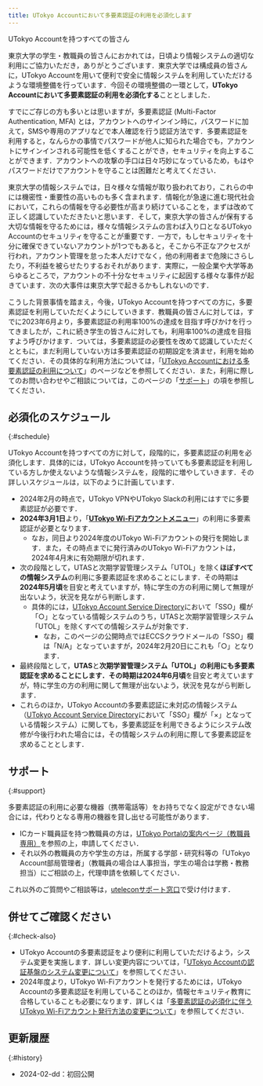 ```yaml
---
title: UTokyo Accountにおいて多要素認証の利用を必須化します
---
```


UTokyo Accountを持つすべての皆さん

東京大学の学生・教職員の皆さんにおかれては，日頃より情報システムの適切な利用にご協力いただき，ありがとうございます．東京大学では構成員の皆さんに，UTokyo Accountを用いて便利で安全に情報システムを利用していただけるような環境整備を行っています．今回その環境整備の一環として，**UTokyo Accountにおいて多要素認証の利用を必須化する**こととしました．

すでにご存じの方も多いとは思いますが，多要素認証 (Multi-Factor Authentication, MFA) とは，アカウントへのサインイン時に，パスワードに加えて，SMSや専用のアプリなどで本人確認を行う認証方法です．多要素認証を利用すると，なんらかの事情でパスワードが他人に知られた場合でも，アカウントにサインインされる可能性を低くすることができ，セキュリティを向上することができます．アカウントへの攻撃の手口は日々巧妙になっているため，もはやパスワードだけでアカウントを守ることは困難だと考えてください．

東京大学の情報システムでは，日々様々な情報が取り扱われており，これらの中には機密性・重要性の高いものも多く含まれます．情報化が急速に進む現代社会において，これらの情報を守る必要性が高まり続けていることを，まずは改めて正しく認識していただきたいと思います．そして，東京大学の皆さんが保有する大切な情報を守るためには，様々な情報システムの言わば入り口となるUTokyo Accountのセキュリティを守ることが重要です．一方で，もしセキュリティを十分に確保できていないアカウントが1つでもあると，そこから不正なアクセスが行われ，アカウント管理を怠った本人だけでなく，他の利用者まで危険にさらしたり，不利益を被らせたりするおそれがあります．実際に，一般企業や大学等あらゆるところで，アカウントの不十分なセキュリティに起因する様々な事件が起きています．次の大事件は東京大学で起きるかもしれないのです．

こうした背景事情を踏まえ，今後，UTokyo Accountを持つすべての方に，多要素認証を利用していただくようにしていきます．教職員の皆さんに対しては，すでに2023年6月より，多要素認証の利用率100%の達成を目指す呼びかけを行ってきましたが，これに続き学生の皆さんに対しても，利用率100%の達成を目指すよう呼びかけます．ついては，多要素認証の必要性を改めて認識していただくとともに，まだ利用していない方は多要素認証の初期設定を済ませ，利用を始めてください．その具体的な利用方法については，「[UTokyo Accountにおける多要素認証の利用について](/utokyo_account/mfa/)」のページなどを参照してください．また，利用に際してのお問い合わせやご相談については，このページの「[サポート](#support)」の項を参照してください．


## 必須化のスケジュール
{:#schedule}

UTokyo Accountを持つすべての方に対して，段階的に，多要素認証の利用を必須化します．具体的には，UTokyo Accountを持っていても多要素認証を利用している方しか使えないような情報システムを，段階的に増やしていきます．その詳しいスケジュールは，以下のように計画しています．
- 2024年2月の時点で，UTokyo VPNやUTokyo Slackの利用にはすでに多要素認証が必要です．
- **2024年3月1日**より，「**[UTokyo Wi-Fiアカウントメニュー](https://acm.wifi.adm.u-tokyo.ac.jp/secure/user_applies/index/1/)**」の利用に多要素認証が必要となります．
  - なお，同日より2024年度のUTokyo Wi-Fiアカウントの発行を開始します．また，その時点までに発行済みのUTokyo Wi-Fiアカウントは，2024年4月末に有効期限が切れます．
- 次の段階として，UTASと次期学習管理システム「UTOL」を除く**ほぼすべての情報システム**の利用に多要素認証を求めることにします．その時期は**2024年5月頃**を目安と考えていますが，特に学生の方の利用に関して無理が出ないよう，状況を見ながら判断します．
  - 具体的には，[UTokyo Account Service Directory](https://login.adm.u-tokyo.ac.jp/utokyoaccount/)において「SSO」欄が「○」となっている情報システムのうち，UTASと次期学習管理システム「UTOL」を除くすべての情報システムが対象です．
    - なお，このページの公開時点ではECCSクラウドメールの「SSO」欄は「N/A」となっていますが，2024年2月20日にこれも「○」となります．
- 最終段階として，**UTAS**と**次期学習管理システム「UTOL」**の利用にも多要素認証を求めることにします．その時期は**2024年6月頃**を目安と考えていますが，特に学生の方の利用に関して無理が出ないよう，状況を見ながら判断します．
- これらのほか，UTokyo Accountの多要素認証に未対応の情報システム（[UTokyo Account Service Directory](https://login.adm.u-tokyo.ac.jp/utokyoaccount/)において「SSO」欄が「×」となっている情報システム）に関しても，多要素認証を利用できるようにシステム改修が今後行われた場合には，その情報システムの利用に際して多要素認証を求めることとします．


## サポート
{:#support}

多要素認証の利用に必要な機器（携帯電話等）をお持ちでなく設定ができない場合には，代わりとなる専用の機器を貸し出せる可能性があります．
- ICカード職員証を持つ教職員の方は，[UTokyo Portalの案内ページ（教職員専用）](https://univtokyo.sharepoint.com/sites/utokyoportal/wiki/d/UTokyo_Account_Token.aspx)を参照の上，申請してください．
- それ以外の教職員の方や学生の方は，所属する学部・研究科等の「UTokyo Account部局管理者」（教職員の場合は人事担当，学生の場合は学務・教務担当）にご相談の上，代理申請を依頼してください．

これ以外のご質問やご相談等は，[uteleconサポート窓口](/support/)で受け付けます．


## 併せてご確認ください
{:#check-also}

- UTokyo Accountの多要素認証をより便利に利用していただけるよう，システム変更を実施します．詳しい変更内容については，「[UTokyo Accountの認証基盤のシステム変更について](/notice/2024/02-utac-auth-improvement)」を参照してください．
- 2024年度より，UTokyo Wi-Fiアカウントを発行するためには，UTokyo Accountの多要素認証を利用していることのほか，情報セキュリティ教育に合格していることも必要になります．詳しくは「[多要素認証の必須化に伴うUTokyo Wi-Fiアカウント発行方法の変更について](/notice/2024/02-wifi)」を参照してください．


## 更新履歴
{:#history}

- 2024-02-dd：初回公開
